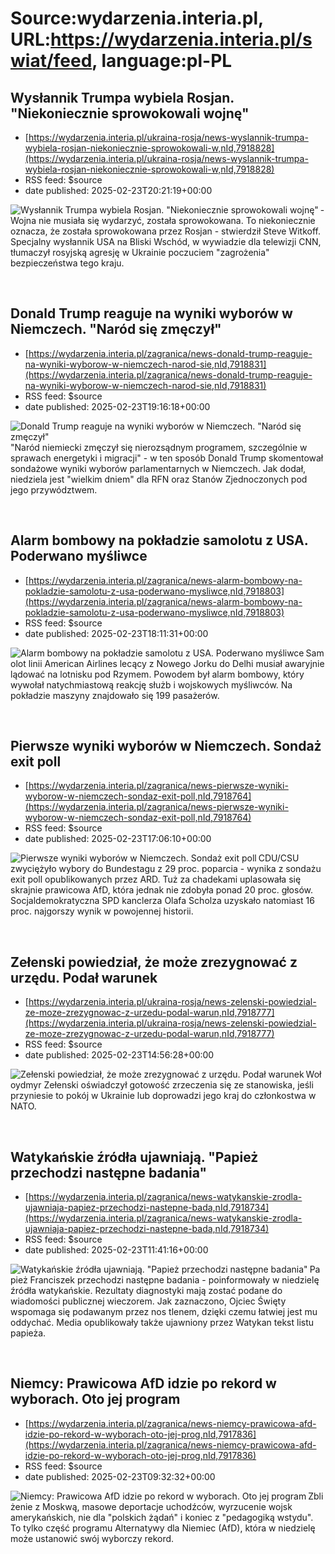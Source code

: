 # Source:wydarzenia.interia.pl, URL:https://wydarzenia.interia.pl/swiat/feed, language:pl-PL

## Wysłannik Trumpa wybiela Rosjan. "Niekoniecznie sprowokowali wojnę"
 - [https://wydarzenia.interia.pl/ukraina-rosja/news-wyslannik-trumpa-wybiela-rosjan-niekoniecznie-sprowokowali-w,nId,7918828](https://wydarzenia.interia.pl/ukraina-rosja/news-wyslannik-trumpa-wybiela-rosjan-niekoniecznie-sprowokowali-w,nId,7918828)
 - RSS feed: $source
 - date published: 2025-02-23T20:21:19+00:00

<p><a href="https://wydarzenia.interia.pl/ukraina-rosja/news-wyslannik-trumpa-wybiela-rosjan-niekoniecznie-sprowokowali-w,nId,7918828"><img src="https://i.iplsc.com/wyslannik-trumpa-wybiela-rosjan-niekoniecznie-sprowokowali-w/000KNJQESI56HW4W-C321.jpg" alt="Wysłannik Trumpa wybiela Rosjan. &quot;Niekoniecznie sprowokowali wojnę&quot;" align="left" /></a>- Wojna nie musiała się wydarzyć, została sprowokowana. To niekoniecznie oznacza, że została sprowokowana przez Rosjan - stwierdził Steve Witkoff. Specjalny wysłannik USA na Bliski Wschód, w wywiadzie dla telewizji CNN, tłumaczył rosyjską agresję w Ukrainie poczuciem &quot;zagrożenia&quot; bezpieczeństwa tego kraju.</p><br clear="all" />

## Donald Trump reaguje na wyniki wyborów w Niemczech. "Naród się zmęczył"
 - [https://wydarzenia.interia.pl/zagranica/news-donald-trump-reaguje-na-wyniki-wyborow-w-niemczech-narod-sie,nId,7918831](https://wydarzenia.interia.pl/zagranica/news-donald-trump-reaguje-na-wyniki-wyborow-w-niemczech-narod-sie,nId,7918831)
 - RSS feed: $source
 - date published: 2025-02-23T19:16:18+00:00

<p><a href="https://wydarzenia.interia.pl/zagranica/news-donald-trump-reaguje-na-wyniki-wyborow-w-niemczech-narod-sie,nId,7918831"><img src="https://i.iplsc.com/donald-trump-reaguje-na-wyniki-wyborow-w-niemczech-narod-sie/000G7T34N71KQ24D-C321.jpg" alt="Donald Trump reaguje na wyniki wyborów w Niemczech. &quot;Naród się zmęczył&quot;" align="left" /></a>&quot;Naród niemiecki zmęczył się nierozsądnym programem, szczególnie w sprawach energetyki i migracji&quot; - w ten sposób Donald Trump skomentował sondażowe wyniki wyborów parlamentarnych w Niemczech. Jak dodał, niedziela jest &quot;wielkim dniem&quot; dla RFN oraz Stanów Zjednoczonych pod jego przywództwem.</p><br clear="all" />

## Alarm bombowy na pokładzie samolotu z USA. Poderwano myśliwce
 - [https://wydarzenia.interia.pl/zagranica/news-alarm-bombowy-na-pokladzie-samolotu-z-usa-poderwano-mysliwce,nId,7918803](https://wydarzenia.interia.pl/zagranica/news-alarm-bombowy-na-pokladzie-samolotu-z-usa-poderwano-mysliwce,nId,7918803)
 - RSS feed: $source
 - date published: 2025-02-23T18:11:31+00:00

<p><a href="https://wydarzenia.interia.pl/zagranica/news-alarm-bombowy-na-pokladzie-samolotu-z-usa-poderwano-mysliwce,nId,7918803"><img src="https://i.iplsc.com/alarm-bombowy-na-pokladzie-samolotu-z-usa-poderwano-mysliwce/000KNJH9PEV7C7Y7-C321.jpg" alt="Alarm bombowy na pokładzie samolotu z USA. Poderwano myśliwce" align="left" /></a>Samolot linii American Airlines lecący z Nowego Jorku do Delhi musiał awaryjnie lądować na lotnisku pod Rzymem. Powodem był alarm bombowy, który wywołał natychmiastową reakcję służb i wojskowych myśliwców. Na pokładzie maszyny znajdowało się 199 pasażerów.</p><br clear="all" />

## Pierwsze wyniki wyborów w Niemczech. Sondaż exit poll
 - [https://wydarzenia.interia.pl/zagranica/news-pierwsze-wyniki-wyborow-w-niemczech-sondaz-exit-poll,nId,7918764](https://wydarzenia.interia.pl/zagranica/news-pierwsze-wyniki-wyborow-w-niemczech-sondaz-exit-poll,nId,7918764)
 - RSS feed: $source
 - date published: 2025-02-23T17:06:10+00:00

<p><a href="https://wydarzenia.interia.pl/zagranica/news-pierwsze-wyniki-wyborow-w-niemczech-sondaz-exit-poll,nId,7918764"><img src="https://i.iplsc.com/pierwsze-wyniki-wyborow-w-niemczech-sondaz-exit-poll/000GDJY4YCVFG1QO-C321.jpg" alt="Pierwsze wyniki wyborów w Niemczech. Sondaż exit poll" align="left" /></a>CDU/CSU zwyciężyło wybory do Bundestagu z 29 proc. poparcia - wynika z sondażu exit poll opublikowanych przez ARD. Tuż za chadekami uplasowała się skrajnie prawicowa AfD, która jednak nie zdobyła ponad 20 proc. głosów. Socjaldemokratyczna SPD kanclerza Olafa Scholza uzyskało natomiast 16 proc. najgorszy wynik w powojennej historii.</p><br clear="all" />

## Zełenski powiedział, że może zrezygnować z urzędu. Podał warunek
 - [https://wydarzenia.interia.pl/ukraina-rosja/news-zelenski-powiedzial-ze-moze-zrezygnowac-z-urzedu-podal-warun,nId,7918777](https://wydarzenia.interia.pl/ukraina-rosja/news-zelenski-powiedzial-ze-moze-zrezygnowac-z-urzedu-podal-warun,nId,7918777)
 - RSS feed: $source
 - date published: 2025-02-23T14:56:28+00:00

<p><a href="https://wydarzenia.interia.pl/ukraina-rosja/news-zelenski-powiedzial-ze-moze-zrezygnowac-z-urzedu-podal-warun,nId,7918777"><img src="https://i.iplsc.com/zelenski-powiedzial-ze-moze-zrezygnowac-z-urzedu-podal-warun/000FZ899M2IC99HN-C321.jpg" alt="Zełenski powiedział, że może zrezygnować z urzędu. Podał warunek" align="left" /></a>Wołoydmyr Zełenski oświadczył gotowość zrzeczenia się ze stanowiska, jeśli przyniesie to pokój w Ukrainie lub doprowadzi jego kraj do członkostwa w NATO.</p><br clear="all" />

## Watykańskie źródła ujawniają. "Papież przechodzi następne badania"
 - [https://wydarzenia.interia.pl/zagranica/news-watykanskie-zrodla-ujawniaja-papiez-przechodzi-nastepne-bada,nId,7918734](https://wydarzenia.interia.pl/zagranica/news-watykanskie-zrodla-ujawniaja-papiez-przechodzi-nastepne-bada,nId,7918734)
 - RSS feed: $source
 - date published: 2025-02-23T11:41:16+00:00

<p><a href="https://wydarzenia.interia.pl/zagranica/news-watykanskie-zrodla-ujawniaja-papiez-przechodzi-nastepne-bada,nId,7918734"><img src="https://i.iplsc.com/watykanskie-zrodla-ujawniaja-papiez-przechodzi-nastepne-bada/000KNGVMBBQPFYM8-C321.jpg" alt="Watykańskie źródła ujawniają. &quot;Papież przechodzi następne badania&quot; " align="left" /></a>Papież Franciszek przechodzi następne badania - poinformowały w niedzielę źródła watykańskie. Rezultaty diagnostyki mają zostać podane do wiadomości publicznej wieczorem. Jak zaznaczono, Ojciec Święty wspomaga się podawanym przez nos tlenem, dzięki czemu łatwiej jest mu oddychać. Media opublikowały także ujawniony przez Watykan tekst listu papieża.</p><br clear="all" />

## Niemcy: Prawicowa AfD idzie po rekord w wyborach. Oto jej program
 - [https://wydarzenia.interia.pl/zagranica/news-niemcy-prawicowa-afd-idzie-po-rekord-w-wyborach-oto-jej-prog,nId,7917836](https://wydarzenia.interia.pl/zagranica/news-niemcy-prawicowa-afd-idzie-po-rekord-w-wyborach-oto-jej-prog,nId,7917836)
 - RSS feed: $source
 - date published: 2025-02-23T09:32:32+00:00

<p><a href="https://wydarzenia.interia.pl/zagranica/news-niemcy-prawicowa-afd-idzie-po-rekord-w-wyborach-oto-jej-prog,nId,7917836"><img src="https://i.iplsc.com/niemcy-prawicowa-afd-idzie-po-rekord-w-wyborach-oto-jej-prog/000KN9EH3O3H45FO-C321.jpg" alt="Niemcy: Prawicowa AfD idzie po rekord w wyborach. Oto jej program" align="left" /></a>Zbliżenie z Moskwą, masowe deportacje uchodźców, wyrzucenie wojsk amerykańskich, nie dla &quot;polskich żądań&quot; i koniec z &quot;pedagogiką wstydu&quot;. To tylko część programu Alternatywy dla Niemiec (AfD), która w niedzielę może ustanowić swój wyborczy rekord.</p><br clear="all" />

